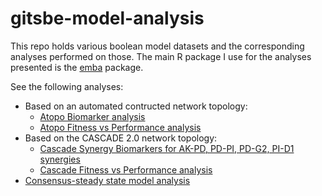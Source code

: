 # gitsbe-model-analysis

This repo holds various boolean model datasets and the corresponding analyses performed on those. 
The main R package I use for the analyses presented is the [emba](https://github.com/bblodfon/emba) package.

See the following analyses:

- Based on an automated contructed network topology:
    - [Atopo Biomarker analysis](https://bblodfon.github.io/gitsbe-model-analysis/atopo/cell-lines-2500/) 
    - [Atopo Fitness vs Performance analysis](https://bblodfon.github.io/gitsbe-model-analysis/atopo/cell-lines-2500/performance_vs_fitness.html)
- Based on the CASCADE 2.0 network topology:
    - [Cascade Synergy Biomarkers for AK-PD, PD-PI, PD-G2, PI-D1 synergies](https://bblodfon.github.io/gitsbe-model-analysis/cascade/cell-lines-2500/cascade_synergy_biomarkers.html)
    - [Cascade Fitness vs Performance analysis](https://bblodfon.github.io/gitsbe-model-analysis/cascade/cell-lines-2500/performance_vs_fitness.html)
- [Consensus-steady state model analysis](https://bblodfon.github.io/gitsbe-model-analysis/consensus-2500/consensus_model_analysis.html)